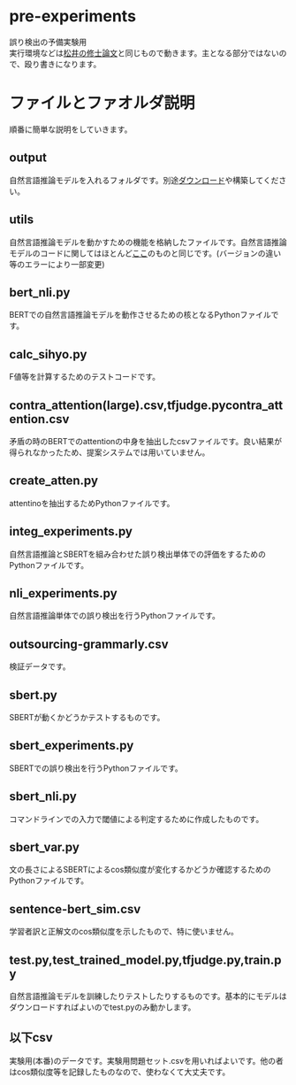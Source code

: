 # pre-experiments
誤り検出の予備実験用<br>
実行環境などは[松井の修士論文](https://github.com/Souta-m/matsui-master-thesis)と同じもので動きます。主となる部分ではないので、殴り書きになります。
# ファイルとファオルダ説明
順番に簡単な説明をしていきます。
## output
自然言語推論モデルを入れるフォルダです。別途[ダウンロード](https://drive.google.com/drive/folders/1S-hn5aA6fnRFrR3Yy4Cj6Kg6GUHEPtO9?usp=sharing)や構築してください。
## utils
自然言語推論モデルを動かすための機能を格納したファイルです。自然言語推論モデルのコードに関してはほとんど[ここ](https://github.com/yg211/bert_nli)のものと同じです。(バージョンの違い等のエラーにより一部変更)
## bert_nli.py
BERTでの自然言語推論モデルを動作させるための核となるPythonファイルです。
## calc_sihyo.py
F値等を計算するためのテストコードです。
## contra_attention(large).csv,tfjudge.pycontra_attention.csv
矛盾の時のBERTでのattentionの中身を抽出したcsvファイルです。良い結果が得られなかったため、提案システムでは用いていません。
## create_atten.py
attentinoを抽出するためPythonファイルです。
## integ_experiments.py
自然言語推論とSBERTを組み合わせた誤り検出単体での評価をするためのPythonファイルです。
## nli_experiments.py
自然言語推論単体での誤り検出を行うPythonファイルです。
## outsourcing-grammarly.csv
検証データです。
## sbert.py
SBERTが動くかどうかテストするものです。
## sbert_experiments.py
SBERTでの誤り検出を行うPythonファイルです。
## sbert_nli.py
コマンドラインでの入力で閾値による判定するために作成したものです。
## sbert_var.py
文の長さによるSBERTによるcos類似度が変化するかどうか確認するためのPythonファイルです。
## sentence-bert_sim.csv
学習者訳と正解文のcos類似度を示したもので、特に使いません。
## test.py,test_trained_model.py,tfjudge.py,train.py
自然言語推論モデルを訓練したりテストしたりするものです。基本的にモデルはダウンロードすればよいのでtest.pyのみ動かします。
## 以下csv
実験用(本番)のデータです。実験用問題セット.csvを用いればよいです。他の者はcos類似度等を記録したものなので、使わなくて大丈夫です。

